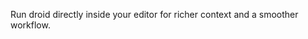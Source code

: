 <!-- Source: https://docs.factory.ai/cli/configuration/ide-integrations -->

Run droid directly inside your editor for richer context and a smoother workflow.
